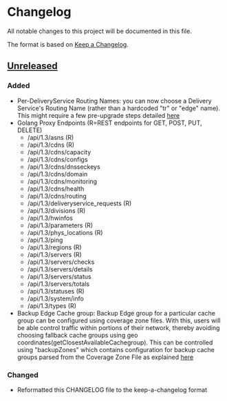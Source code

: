 # Changelog
All notable changes to this project will be documented in this file.

The format is based on [Keep a Changelog](http://keepachangelog.com/en/1.0.0/).

## [Unreleased]
### Added
- Per-DeliveryService Routing Names: you can now choose a Delivery Service's Routing Name (rather than a hardcoded "tr" or "edge" name). This might require a few pre-upgrade steps detailed [here](http://traffic-control-cdn.readthedocs.io/en/latest/admin/traffic_ops/migration_from_20_to_22.html#per-deliveryservice-routing-names)
- Golang Proxy Endpoints (R=REST endpoints for GET, POST, PUT, DELETE)
  - /api/1.3/asns (R)
  - /api/1.3/cdns (R)
  - /api/1.3/cdns/capacity
  - /api/1.3/cdns/configs
  - /api/1.3/cdns/dnsseckeys
  - /api/1.3/cdns/domain
  - /api/1.3/cdns/monitoring
  - /api/1.3/cdns/health
  - /api/1.3/cdns/routing
  - /api/1.3/deliveryservice_requests (R)
  - /api/1.3/divisions (R)
  - /api/1.3/hwinfos
  - /api/1.3/parameters (R)
  - /api/1.3/phys_locations (R)
  - /api/1.3/ping
  - /api/1.3/regions (R)
  - /api/1.3/servers (R)
  - /api/1.3/servers/checks
  - /api/1.3/servers/details
  - /api/1.3/servers/status
  - /api/1.3/servers/totals
  - /api/1.3/statuses (R)
  - /api/1.3/system/info
  - /api/1.3/types (R)
- Backup Edge Cache group: Backup Edge group for a particular cache group can be configured using coverage zone files. With this, users will be able control traffic within portions of their network, thereby avoiding choosing fallback cache groups using geo coordinates(getClosestAvailableCachegroup). This can be controlled using "backupZones" which contains configuration for backup cache groups parsed from the Coverage Zone File as explained [here](http://traffic-control-cdn.readthedocs.io/en/latest/admin/traffic_ops/using.html#the-coverage-zone-file-and-asn-table)

### Changed
- Reformatted this CHANGELOG file to the keep-a-changelog format

[Unreleased]: https://github.com/apache/incubator-trafficcontrol/compare/RELEASE-2.1.0...HEAD 

